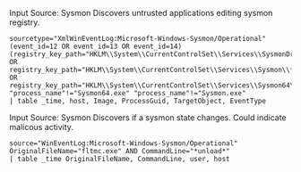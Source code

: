 Input Source: Sysmon
Discovers untrusted applications editing sysmon registry.
```
sourcetype="XmlWinEventLog:Microsoft-Windows-Sysmon/Operational"
(event_id=12 OR event_id=13 OR event_id=14) (registry_key_path="HKLM\\System\\CurrentControlSet\\Services\\SysmonDrv\\*" 
OR registry_key_path="HKLM\\System\\CurrentControlSet\\Services\\Sysmon\\*" 
OR registry_key_path="HKLM\\System\\CurrentControlSet\\Services\\Sysmon64\\*") 
"process_name"!="Sysmon64.exe" "process_name"!="Sysmon.exe"
| table _time, host, Image, ProcessGuid, TargetObject, EventType
```
Input Source: Sysmon
Discovers if a sysmon state changes. Could indicate malicous activity. 
```
source="WinEventLog:Microsoft-Windows-Sysmon/Operational"
OriginalFileName="fltmc.exe" AND CommandLine="*unload*"
| table _time OriginalFileName, CommandLine, user, host
```
